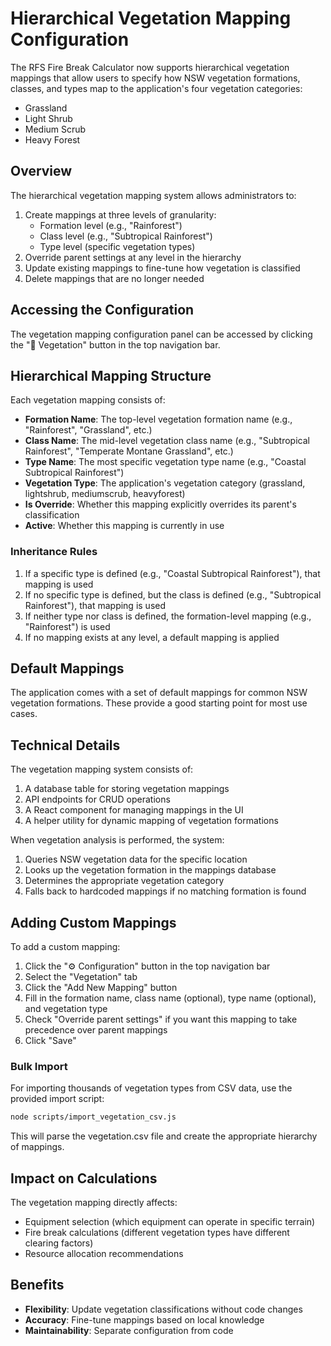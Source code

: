 # Hierarchical Vegetation Mapping Configuration

The RFS Fire Break Calculator now supports hierarchical vegetation mappings that allow users to specify how NSW vegetation formations, classes, and types map to the application's four vegetation categories:

- Grassland
- Light Shrub
- Medium Scrub
- Heavy Forest

## Overview

The hierarchical vegetation mapping system allows administrators to:

1. Create mappings at three levels of granularity:
   - Formation level (e.g., "Rainforest")
   - Class level (e.g., "Subtropical Rainforest")
   - Type level (specific vegetation types)
2. Override parent settings at any level in the hierarchy
3. Update existing mappings to fine-tune how vegetation is classified
4. Delete mappings that are no longer needed

## Accessing the Configuration

The vegetation mapping configuration panel can be accessed by clicking the "🌱 Vegetation" button in the top navigation bar.

## Hierarchical Mapping Structure

Each vegetation mapping consists of:

- **Formation Name**: The top-level vegetation formation name (e.g., "Rainforest", "Grassland", etc.)
- **Class Name**: The mid-level vegetation class name (e.g., "Subtropical Rainforest", "Temperate Montane Grassland", etc.)
- **Type Name**: The most specific vegetation type name (e.g., "Coastal Subtropical Rainforest")
- **Vegetation Type**: The application's vegetation category (grassland, lightshrub, mediumscrub, heavyforest)
- **Is Override**: Whether this mapping explicitly overrides its parent's classification
- **Active**: Whether this mapping is currently in use

### Inheritance Rules

1. If a specific type is defined (e.g., "Coastal Subtropical Rainforest"), that mapping is used
2. If no specific type is defined, but the class is defined (e.g., "Subtropical Rainforest"), that mapping is used
3. If neither type nor class is defined, the formation-level mapping (e.g., "Rainforest") is used
4. If no mapping exists at any level, a default mapping is applied

## Default Mappings

The application comes with a set of default mappings for common NSW vegetation formations. These provide a good starting point for most use cases.

## Technical Details

The vegetation mapping system consists of:

1. A database table for storing vegetation mappings
2. API endpoints for CRUD operations
3. A React component for managing mappings in the UI
4. A helper utility for dynamic mapping of vegetation formations

When vegetation analysis is performed, the system:

1. Queries NSW vegetation data for the specific location
2. Looks up the vegetation formation in the mappings database
3. Determines the appropriate vegetation category
4. Falls back to hardcoded mappings if no matching formation is found

## Adding Custom Mappings

To add a custom mapping:

1. Click the "⚙️ Configuration" button in the top navigation bar
2. Select the "Vegetation" tab
3. Click the "Add New Mapping" button
4. Fill in the formation name, class name (optional), type name (optional), and vegetation type
5. Check "Override parent settings" if you want this mapping to take precedence over parent mappings
6. Click "Save"

### Bulk Import

For importing thousands of vegetation types from CSV data, use the provided import script:

```bash
node scripts/import_vegetation_csv.js
```

This will parse the vegetation.csv file and create the appropriate hierarchy of mappings.

## Impact on Calculations

The vegetation mapping directly affects:

- Equipment selection (which equipment can operate in specific terrain)
- Fire break calculations (different vegetation types have different clearing factors)
- Resource allocation recommendations

## Benefits

- **Flexibility**: Update vegetation classifications without code changes
- **Accuracy**: Fine-tune mappings based on local knowledge
- **Maintainability**: Separate configuration from code

